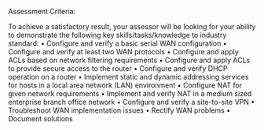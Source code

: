 Assessment Criteria:


To achieve a satisfactory result, your assessor will be looking for your ability to demonstrate the following key skills/tasks/knowledge to industry standard:
•	Configure and verify a basic serial WAN configuration
•	Configure and verify at least two WAN protocols
•	Configure and apply ACLs based on network filtering requirements
•	Configure and apply ACLs to provide secure access to the router
•	Configure and verify DHCP operation on a router
•	Implement static and dynamic addressing services for hosts in a local area network (LAN) environment
•	Configure NAT for given network requirements
•	Implement and verify NAT in a medium sized enterprise branch office network
•	Configure and verify a site-to-site VPN
•	Troubleshoot WAN implementation issues
•	Rectify WAN problems
•	Document solutions
